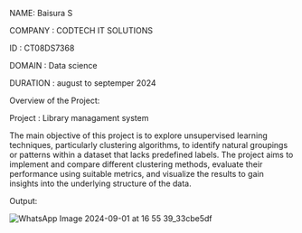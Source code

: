 NAME: Baisura S

COMPANY : CODTECH IT SOLUTIONS

ID : CT08DS7368

DOMAIN : Data science

DURATION : august to septemper 2024

Overview of the Project:

Project : Library managament system

      
The main objective of this project is to explore unsupervised learning techniques, particularly clustering algorithms, to identify natural groupings or patterns within a dataset that lacks predefined labels. The project aims to implement and compare different clustering methods, evaluate their performance using suitable metrics, and visualize the results to gain insights into the underlying structure of the data.

Output:

![WhatsApp Image 2024-09-01 at 16 55 39_33cbe5df](https://github.com/user-attachments/assets/6ff17b72-c093-46d3-a7d0-23d3e6917d77)
